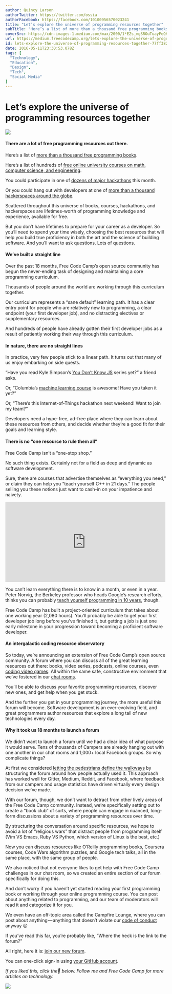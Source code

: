 ```yaml
---
author: Quincy Larson
authorTwitter: https://twitter.com/ossia
authorFacebook: https://facebook.com/10100956570023241
title: "Let’s explore the universe of programming resources together"
subTitle: "Here’s a list of more than a thousand free programming books...."
coverSrc: https://cdn-images-1.medium.com/max/2000/1*EZs_mgSROuTuayFeQHjjVQ.jpeg
url: https://medium.freecodecamp.org/lets-explore-the-universe-of-programming-resources-together-77ff382a4c52
id: lets-explore-the-universe-of-programming-resources-together-77ff382a4c52
date: 2016-05-11T23:30:53.078Z
tags: [
  "Technology",
  "Education",
  "Design",
  "Tech",
  "Social Media"
]
---
```

# Let’s explore the universe of programming resources together







![](https://cdn-images-1.medium.com/max/2000/1*EZs_mgSROuTuayFeQHjjVQ.jpeg)







#### There are a lot of free programming resources out there.

Here’s a list of [more than a thousand free programming books](https://github.com/vhf/free-programming-books/blob/master/free-programming-books.md).

Here’s a list of hundreds of [free online university courses on math, computer science, and engineering](https://www.class-central.com/courses/recent).

You could participate in one of [dozens of major hackathons](https://hackevents.co/hackathons) this month.

Or you could hang out with developers at one of [more than a thousand hackerspaces around the globe](https://wiki.hackerspaces.org/List_of_Hacker_Spaces).

Scattered throughout this universe of books, courses, hackathons, and hackerspaces are lifetimes-worth of programming knowledge and experience, available for free.

But you don’t have lifetimes to prepare for your career as a developer. So you’ll need to spend your time wisely, choosing the best resources that will help you build true proficiency in both the art and the science of building software. And you’ll want to ask questions. Lots of questions.

#### We’ve built a straight line

Over the past 18 months, Free Code Camp’s open source community has begun the never-ending task of designing and maintaining a core programming curriculum.

Thousands of people around the world are working through this curriculum together.

Our curriculum represents a “sane default” learning path. It has a clear entry point for people who are relatively new to programming, a clear endpoint (your first developer job), and no distracting electives or supplementary resources.

And hundreds of people have already gotten their first developer jobs as a result of patiently working their way through this curriculum.

#### In nature, there are no straight lines

In practice, very few people stick to a linear path. It turns out that many of us enjoy embarking on side quests.

“Have you read Kyle Simpson’s [You Don’t Know JS](https://github.com/getify/You-Dont-Know-JS) series yet?” a friend asks.

Or, “Columbia’s [machine learning course](https://www.edx.org/course/machine-learning-data-science-analytics-columbiax-ds102x-0) is awesome! Have you taken it yet?”

Or, “There’s this Internet-of-Things hackathon next weekend! Want to join my team?”

Developers need a hype-free, ad-free place where they can learn about these resources from others, and decide whether they’re a good fit for their goals and learning style.

#### There is no “one resource to rule them all”

Free Code Camp isn’t a “one-stop shop.”

No such thing exists. Certainly not for a field as deep and dynamic as software development.

Sure, there are courses that advertise themselves as “everything you need,” or claim they can help you “teach yourself C++ in 21 days.” The people selling you these notions just want to cash-in on your impatience and naivety.





<iframe width="500" height="250" src="https://medium.freecodecamp.org/media/e9b3abff2c1b1a22e9d8a97364157e23?postId=77ff382a4c52" data-media-id="e9b3abff2c1b1a22e9d8a97364157e23" allowfullscreen="" frameborder="0"></iframe>





You can’t learn everything there is to know in a month, or even in a year. Peter Norvig, the Berkeley professor who heads Google’s research efforts, thinks you can probably [teach yourself programming in 10 years](http://norvig.com/21-days.html), though.

Free Code Camp has built a project-oriented curriculum that takes about one working year (2,080 hours). You’ll probably be able to get your first developer job long before you’ve finished it, but getting a job is just one early milestone in your progression toward becoming a proficient software developer.

#### An intergalactic coding resource observatory

So today, we’re announcing an extension of Free Code Camp’s open source community. A forum where you can discuss all of the great learning resources out there: books, video series, podcasts, online courses, even [coding video games](https://www.codingame.com/start). All within the same safe, constructive environment that we’ve fostered in our [chat rooms](http://gitter.im/freecodecamp/freecodecamp).

You’ll be able to discuss your favorite programming resources, discover new ones, and get help when you get stuck.

And the further you get in your programming journey, the more useful this forum will become. Software development is an ever-evolving field, and great programmers author resources that explore a long tail of new technologies every day.

#### Why it took us 18 months to launch a forum

We didn’t want to launch a forum until we had a clear idea of what purpose it would serve. Tens of thousands of Campers are already hanging out with one another in our chat rooms and 1,000+ local Facebook groups. So why complicate things?

At first we considered [letting the pedestrians define the walkways](https://sivers.org/walkways) by structuring the forum around how people actually used it. This approach has worked well for Gitter, Medium, Reddit, and Facebook, where feedback from our campers and usage statistics have driven virtually every design decision we’ve made.

With our forum, though, we don’t want to detract from other lively areas of the Free Code Camp community. Instead, we’re specifically setting out to create a “book club” of sorts, where people can engage in nuanced, long-form discussions about a variety of programming resources over time.

By structuring the conversation around specific resources, we hope to avoid a lot of “religious wars” that distract people from programming itself (Vim VS Emacs, Ruby VS Python, which version of Linux is the best, etc.)

Now you can discuss resources like O’Reilly programming books, Coursera courses, Code Wars algorithm puzzles, and Google tech talks, all in the same place, with the same group of people.

We also noticed that not everyone likes to get help with Free Code Camp challenges in our chat room, so we created an entire section of our forum specifically for doing this.

And don’t worry if you haven’t yet started reading your first programming book or working through your online programming course. You can post about anything related to programming, and our team of moderators will read it and categorize it for you.

We even have an off-topic area called the Campfire Lounge, where you can post about anything — anything that doesn’t violate our [code of conduct](https://www.freecodecamp.com/code-of-conduct) anyway 😉

If you’ve read this far, you’re probably like, “Where the heck is the link to the forum?”

All right, here it is: [join our new forum](http://forum.freecodecamp.com).

You can one-click sign-in using [your GitHub account](https://www.freecodecamp.com/challenges/create-a-github-account-and-join-our-chat-rooms).

_If you liked this, click the💚 below. Follow me and Free Code Camp for more articles on technology._



![](https://cdn-images-1.medium.com/max/1600/1*31StU5CNIHk8VDkSHWO6nA.gif)











